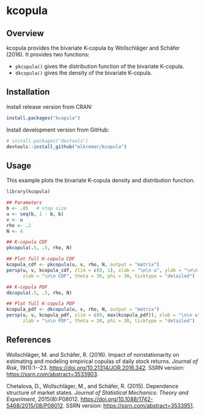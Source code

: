 # kcopula

## Overview
kcopula provides the bivariate K-copula by Wollschläger and Schäfer (2016).
It provides two functions:
* `pkcopula()` gives the distribution function of the bivariate K-copula.
* `dkcopula()` gives the density of the bivariate K-copula.

## Installation
Install release version from CRAN:
```r
install.packages("kcopula")
```
Install development version from GitHub:
```r
# install.packages("devtools")
devtools::install_github("mlkremer/kcopula")
```

## Usage
This example plots the bivariate K-copula density and distribution function.
```r
library(kcopula)

## Parameters
b <- .05   # step size
u <- seq(b, 1 - b, b)
v <- u
rho <- .2
N <- 4

## K-copula CDF
pkcopula(.5, .5, rho, N)

## Plot full K-copula CDF
kcopula_cdf <- pkcopula(u, v, rho, N, output = "matrix")
persp(u, v, kcopula_cdf, zlim = c(0, 1), xlab = "\n\n u", ylab = "\n\n v",
      zlab = "\n\n CDF", theta = 30, phi = 30, ticktype = "detailed")

## K-copula PDF
dkcopula(.5, .5, rho, N)

## Plot full K-copula PDF
kcopula_pdf <- dkcopula(u, v, rho, N, output = "matrix")
persp(u, v, kcopula_pdf, zlim = c(0, max(kcopula_pdf)), xlab = "\n\n u", ylab = "\n\n v",
      zlab = "\n\n PDF", theta = 30, phi = 30, ticktype = "detailed")
```

## References
Wollschläger, M. and Schäfer, R. (2016). Impact of nonstationarity on estimating 
and modeling empirical copulas of daily stock returns. 
*Journal of Risk*, 19(1):1--23. https://doi.org/10.21314/JOR.2016.342. 
SSRN version: https://ssrn.com/abstract=3533903.

Chetalova, D., Wollschläger, M., and Schäfer, R. (2015). 
Dependence structure of market states.
*Journal of Statistical Mechanics: Theory and Experiment*, 2015(8):P08012.
https://doi.org/10.1088/1742-5468/2015/08/P08012.
SSRN version: https://ssrn.com/abstract=3533951.
